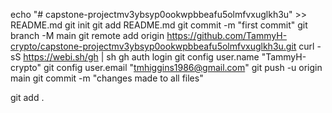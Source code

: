 echo "# capstone-projectmv3ybsyp0ookwpbbeafu5olmfvxuglkh3u" >> README.md
git init
git add README.md
git commit -m "first commit"
git branch -M main
git remote add origin https://github.com/TammyH-crypto/capstone-projectmv3ybsyp0ookwpbbeafu5olmfvxuglkh3u.git
curl -sS https://webi.sh/gh | sh
gh auth login
git config user.name "TammyH-crypto"
git config user.email "tmhiggins1986@gmail.com"
git push -u origin main
git commit -m "changes made to all files"

git add .